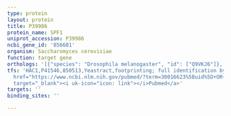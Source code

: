 ```yaml
---
type: protein
layout: protein
title: P39986
protein_name: SPF1
uniprot_accession: P39986
ncbi_gene_id: '856681'
organism: Saccharomyces cerevisiae
function: target gene
orthologs: '[{"species": "Drosophila melanogaster", "id": ["Q9VKJ6"]}, {"species": "Caenorhabditis elegans", "id": ["P90747"]}, {"species": "Homo sapiens", "id": ["<a href=\"/protein/q9hd20\">Q9HD20</a>"]}, {"species": "Mus musculus", "id": ["Q9EPE9"]}, {"species": "Rattus norvegicus", "id": ["G3V7I3"]}]'
tfs: 'HAC1,P41546,850513,Yeastract,footprinting; full identification by RNA sequencing,&ensp;<a
  href="https://www.ncbi.nlm.nih.gov/pubmed/?term=30016623%5Buid%5D+OR+24170807%5Buid%5D"
  target="_blank"><i uk-icon="icon: link"></i>Pubmed</a>'
targets: ''
binding_sites: ''

---
```

